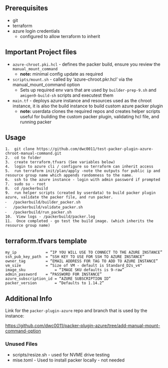 ## Prerequisites 

- git
- terraform
- azure login credentials 
  - configured to allow terraform to inherit

## Important Project files

- `azure-chroot.pki.hcl` - defines the packer build, ensure you review the `manual_mount_command`
  - **note:** minimal config update as required
- `scripts/mount.sh` - called by ‘azure-chroot.pkr.hcl’ via the manual_mount_command option
  -  Sets up required env vars that are used by `builder-prep-9.sh` and `amigen9-build-sh` scripts and executest them
- `main.tf` - deploys azure instance and resources used as the chroot instance, it is also the build instance to build custom azure packer plugin
  - **note:** userdata clones the required repos and creates helper scripts useful for building the custom packer plugin, validating hcl file, and running packer

## Usage

	1.	git clone https://github.com/dwc0011/test-packer-plugin-azure-chroot-manual-command.git
	2.	cd to folder
	3.	create terraform.tfvars (See variables below)
	4.	login to azure cli / configure so terraform can inherit access
	5.	run terraform init/plan/apply -note the outputs for public ip and resource group name which appends randomness to the name.
	6.	ssh to the azure instance - login with admin password if prompted
	7.	sudo su - root
	8.	cd /packerbuild
	9.	run helper scripts (created by userdata) to build packer plugin azure, validate the packer file, and run packer.
	⁃	/packerbuild/builder_packer.sh
	⁃	/packerbuild/validate_packer.sh
	⁃	/packerbuild/run_packer.sh
	10.  View logs - /packerbuild/packer.log
	11.  Once completed - go test the build image. (which inherits the resource group name)

## terraform.tfvars template

```
my_ip             = “IP YOU WILL USE TO CONNECT TO THE AZURE INSTANCE”
ssh_pub_key_path  = “SSH KEY TO USE FOR SSH TO AZURE INSTANCE”
owner_tag         = “EMAIL ADDRESS FOR TAG TO ADD TO AZURE INSTANCE”
vm_size           = “Size of VM - default is Standard_D2s_v4"
image_sku		      = “IMAGE SKU defaults is 9-raw”
admin_password    = “PASSWORD FOR INSTANCE”
azure_subscription_id = “AZURE SUBSCRIPTION ID”
packer_version        = “Defaults to 1.14.2”
```

## Additional Info
Link for the `packer-plugin-azure` repo and branch that is used by the instance:

https://github.com/dwc0011/packer-plugin-azure/tree/add-manual-mount-command-option

### Unused Files
- scripts/resize.sh - used for NVME drive testing
- mise.toml - Used to install packer locally - not needed

